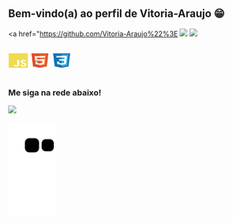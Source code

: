 ## Bem-vindo(a) ao perfil de Vitoria-Araujo 😁

 <a href="https://github.com/Vitoria-Araujo%22%3E
   <img height="180em" src="https://github-readme-stats.vercel.app/api?username=Vitoria-Araujo&theme=chartreuse-dark&show_icons=true)" />
   <img height="180em" src="https://github-readme-stats.vercel.app/api/top-langs/?username=Vitoria-Araujo&layout=compact&langs_count=6&theme=chartreuse-dark" />

</div>
<div style="display: inline_block"><br>
  <img align="center" alt="Js" height="30" width="40" src="https://raw.githubusercontent.com/devicons/devicon/master/icons/javascript/javascript-plain.svg" >
  <img align="center" alt="HTML" height="30" width="40" src="https://raw.githubusercontent.com/devicons/devicon/master/icons/html5/html5-original.svg" >
  <img align="center" alt="CSS" height="30" width="40" src="https://raw.githubusercontent.com/devicons/devicon/master/icons/css3/css3-original.svg" >
</div>
 
 <br>
 
  ### Me siga na rede abaixo!
 
<div> 
 

  <a href="www.linkedin.com/in/vitória-araújo-ti" target="_blank"><img src="https://img.shields.io/badge/-LinkedIn-%230077B5?style=for-the-badge&logo=linkedin&logoColor=white" target="_blank"></a> 
 
  ![Snake animation](https://github.com/Vitoria-Araujo/Vitoria-Araujo/blob/output/github-contribution-grid-snake.svg)

</div>
